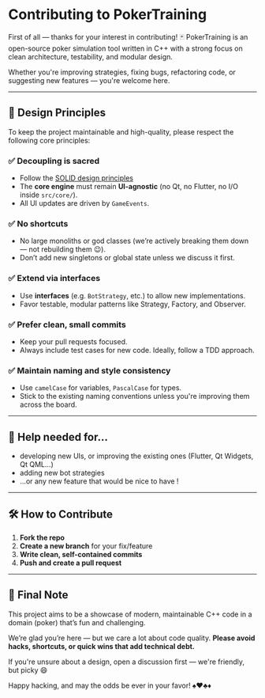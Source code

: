 # Contributing to PokerTraining

First of all — thanks for your interest in contributing! 🃏
PokerTraining is an open-source poker simulation tool written in C++ with a strong focus on clean architecture, testability, and modular design.

Whether you're improving strategies, fixing bugs, refactoring code, or suggesting new features — you're welcome here.

---

## 🧠 Design Principles

To keep the project maintainable and high-quality, please respect the following core principles:

### ✅ Decoupling is sacred

* Follow the [SOLID design principles](https://en.wikipedia.org/wiki/SOLID)
* The **core engine** must remain **UI-agnostic** (no Qt, no Flutter, no I/O inside `src/core/`).
* All UI updates are driven by `GameEvents`.

### ✅ No shortcuts

* No large monoliths or god classes (we’re actively breaking them down — not rebuilding them 😉).
* Don’t add new singletons or global state unless we discuss it first.

### ✅ Extend via interfaces

* Use **interfaces** (e.g. `BotStrategy`, etc.) to allow new implementations.
* Favor testable, modular patterns like Strategy, Factory, and Observer.

### ✅ Prefer clean, small commits

* Keep your pull requests focused.
* Always include test cases for new code. Ideally, follow a TDD approach.

### ✅ Maintain naming and style consistency

* Use `camelCase` for variables, `PascalCase` for types.
* Stick to the existing naming conventions unless you're improving them across the board.

---

## 📂 Help needed for...

* developing new UIs, or improving the existing ones (Flutter, Qt Widgets, Qt QML...)
* adding new bot strategies
* ...or any new feature that would be nice to have !

---

## 🛠️ How to Contribute

1. **Fork the repo**
2. **Create a new branch** for your fix/feature
3. **Write clean, self-contained commits**
4. **Push and create a pull request**

---

## 🙏 Final Note

This project aims to be a showcase of modern, maintainable C++ code in a domain (poker) that’s fun and challenging.

We’re glad you’re here — but we care a lot about code quality.
**Please avoid hacks, shortcuts, or quick wins that add technical debt.**

If you're unsure about a design, open a discussion first — we're friendly, but picky 😄

Happy hacking, and may the odds be ever in your favor! ♠️♥️♣️♦️
